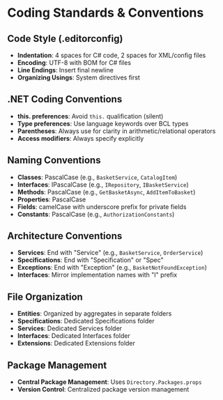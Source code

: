 # Coding Standards & Conventions

## Code Style (.editorconfig)
- **Indentation**: 4 spaces for C# code, 2 spaces for XML/config files
- **Encoding**: UTF-8 with BOM for C# files
- **Line Endings**: Insert final newline
- **Organizing Usings**: System directives first

## .NET Coding Conventions
- **this. preferences**: Avoid `this.` qualification (silent)
- **Type preferences**: Use language keywords over BCL types
- **Parentheses**: Always use for clarity in arithmetic/relational operators
- **Access modifiers**: Always specify explicitly

## Naming Conventions
- **Classes**: PascalCase (e.g., `BasketService`, `CatalogItem`)
- **Interfaces**: IPascalCase (e.g., `IRepository`, `IBasketService`)
- **Methods**: PascalCase (e.g., `GetBasketAsync`, `AddItemToBasket`)
- **Properties**: PascalCase
- **Fields**: camelCase with underscore prefix for private fields
- **Constants**: PascalCase (e.g., `AuthorizationConstants`)

## Architecture Conventions
- **Services**: End with "Service" (e.g., `BasketService`, `OrderService`)
- **Specifications**: End with "Specification" or "Spec"
- **Exceptions**: End with "Exception" (e.g., `BasketNotFoundException`)
- **Interfaces**: Mirror implementation names with "I" prefix

## File Organization
- **Entities**: Organized by aggregates in separate folders
- **Specifications**: Dedicated Specifications folder
- **Services**: Dedicated Services folder  
- **Interfaces**: Dedicated Interfaces folder
- **Extensions**: Dedicated Extensions folder

## Package Management
- **Central Package Management**: Uses `Directory.Packages.props`
- **Version Control**: Centralized package version management